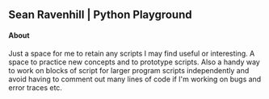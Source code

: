 ## Sean Ravenhill | Python Playground

#### About
Just a space for me to retain any scripts I may find useful or interesting. A space to practice new concepts and to prototype scripts. Also a handy way to work on blocks of script for larger program scripts independently and avoid having to comment out many lines of code if I'm working on bugs and error traces etc.
